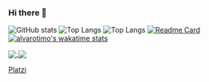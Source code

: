 ### Hi there 👋
![GitHub stats](https://github-readme-stats.vercel.app/api?username=AlvaroTimo&show_icons=true&theme=algolia&bg_color=00000000)
![Top Langs](https://github-readme-stats.vercel.app/api/top-langs/?username=AlvaroTimo&theme=nightowl&bg_color=00000000)
![Top Langs](https://github-readme-stats.vercel.app/api/top-langs/?username=FernandoTimo&layout=compact&theme=algolia&bg_color=00000000)
[![Readme Card](https://github-readme-stats.vercel.app/api/pin/?username=FernandoTimo&repo=Frontend-Next&bg_color=00000000)](https://github.com/anuraghazra/github-readme-stats)
[![alvarotimo's wakatime stats](https://github-readme-stats.vercel.app/api/wakatime?username=AlvaroTimo&bg_color=00000000)](https://github.com/anuraghazra/github-readme-stats)

<a href="https://github.com/anuraghazra/github-readme-stats">
  <img align="center" src="https://github-readme-stats.vercel.app/api/pin/?username=anuraghazra&repo=github-readme-stats" />
</a>
<a href="https://github.com/anuraghazra/convoychat">
  <img align="center" src="https://github-readme-stats.vercel.app/api/pin/?username=anuraghazra&repo=convoychat" />
</a>



<!--
**AlvaroTimo/AlvaroTimo** is a ✨ _special_ ✨ repository because its `README.md` (this file) appears on your GitHub profile.

Here are some ideas to get you started:

- 🔭 I’m currently working on ...
- 🌱 I’m currently learning ...
- 👯 I’m looking to collaborate on ...
- 🤔 I’m looking for help with ...
- 💬 Ask me about ...
- 📫 How to reach me: ...
- 😄 Pronouns: ...
- ⚡ Fun fact: ...
-->
[Platzi](https://platzi.com/p/alvaro-timo/)
